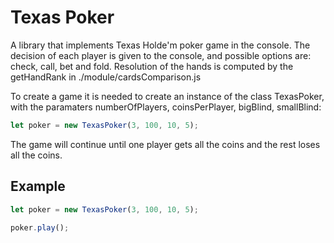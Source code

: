 # Texas Poker

A library that implements Texas Holde'm poker game in the console.
The decision of each player is given to the console, and possible options are: check, call, bet and fold.
Resolution of the hands is computed by the getHandRank in ./module/cardsComparison.js

To create a game it is needed to create an instance of the class TexasPoker, with the paramaters numberOfPlayers, coinsPerPlayer, bigBlind, smallBlind:
```js
let poker = new TexasPoker(3, 100, 10, 5);
```

The game will continue until one player gets all the coins and the rest loses all the coins.

## Example
```js
let poker = new TexasPoker(3, 100, 10, 5);

poker.play();
```